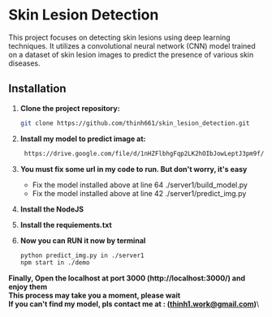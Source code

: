 # Skin Lesion Detection

This project focuses on detecting skin lesions using deep learning techniques. It utilizes a convolutional neural network (CNN) model trained on a dataset of skin lesion images to predict the presence of various skin diseases.

## Installation

1. **Clone the project repository:**
   
   ```bash
   git clone https://github.com/thinh661/skin_lesion_detection.git


2. **Install my model to predict image at:**

   ```bash
    https://drive.google.com/file/d/1nHZFlbhgFqp2LK2hOIbJowLeptJ3pm9f/view?usp=sharing

   
3. **You must fix some url in my code to run. But don't worry, it's easy**
   - Fix the model installed above at line 64 ./server1/build_model.py
   - Fix the model installed above at line 42 ./server1/predict_img.py
  

4. **Install the NodeJS**

5. **Install the requiements.txt**

6. **Now you can RUN it now by terminal**
     ``` bash
     python predict_img.py in ./server1
     npm start in ./demo
**Finally, Open the localhost at port 3000 (http://localhost:3000/) and enjoy them**\
**This process may take you a moment, please wait**\
**If you can't find my model, pls contact me at : (thinh1.work@gmail.com)**\
